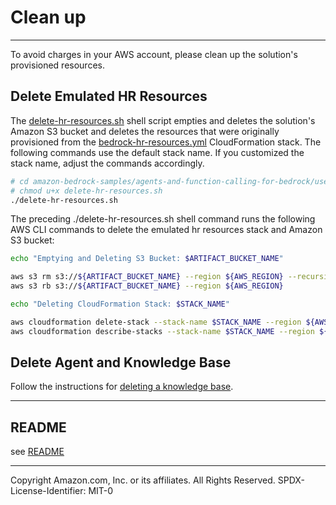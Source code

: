 # Clean up
---

To avoid charges in your AWS account, please clean up the solution's provisioned resources.

## Delete Emulated HR Resources
The [delete-hr-resources.sh](../shell/delete-hr-resources.sh) shell script empties and deletes the solution's Amazon S3 bucket and deletes the resources that were originally provisioned from the [bedrock-hr-resources.yml](../cfn/bedrock-hr-resources.yml) CloudFormation stack. The following commands use the default stack name. If you customized the stack name, adjust the commands accordingly.

```sh
# cd amazon-bedrock-samples/agents-and-function-calling-for-bedrock/use-case-examples/hr-assistant/shell/
# chmod u+x delete-hr-resources.sh
./delete-hr-resources.sh
```

The preceding ./delete-hr-resources.sh shell command runs the following AWS CLI commands to delete the emulated hr resources stack and Amazon S3 bucket:

```sh
echo "Emptying and Deleting S3 Bucket: $ARTIFACT_BUCKET_NAME"

aws s3 rm s3://${ARTIFACT_BUCKET_NAME} --region ${AWS_REGION} --recursive
aws s3 rb s3://${ARTIFACT_BUCKET_NAME} --region ${AWS_REGION}

echo "Deleting CloudFormation Stack: $STACK_NAME"

aws cloudformation delete-stack --stack-name $STACK_NAME --region ${AWS_REGION} 
aws cloudformation describe-stacks --stack-name $STACK_NAME --region ${AWS_REGION} --query "Stacks[0].StackStatus"
```

## Delete Agent and Knowledge Base
Follow the instructions for [deleting a knowledge base](https://docs.aws.amazon.com/bedrock/latest/userguide/knowledge-base-manage.html).

---

## README
see [README](../README.md)

---

Copyright Amazon.com, Inc. or its affiliates. All Rights Reserved.
SPDX-License-Identifier: MIT-0
